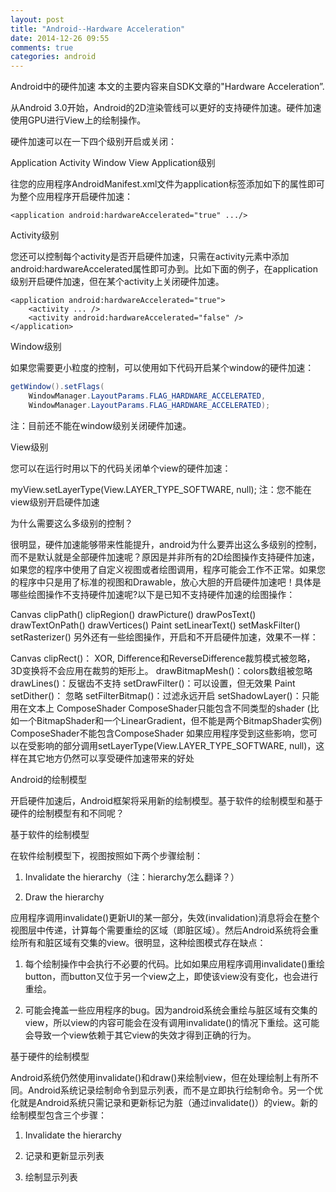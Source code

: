 ```yaml
---
layout: post
title: "Android--Hardware Acceleration"
date: 2014-12-26 09:55
comments: true
categories: android
---
```

Android中的硬件加速
本文的主要内容来自SDK文章的"Hardware Acceleration”.

从Android 3.0开始，Android的2D渲染管线可以更好的支持硬件加速。硬件加速使用GPU进行View上的绘制操作。

硬件加速可以在一下四个级别开启或关闭：

Application
Activity
Window
View
Application级别

往您的应用程序AndroidManifest.xml文件为application标签添加如下的属性即可为整个应用程序开启硬件加速：
```
<application android:hardwareAccelerated="true" .../>
```
Activity级别

您还可以控制每个activity是否开启硬件加速，只需在activity元素中添加android:hardwareAccelerated属性即可办到。比如下面的例子，在application级别开启硬件加速，但在某个activity上关闭硬件加速。
```
<application android:hardwareAccelerated="true">
    <activity ... />
    <activity android:hardwareAccelerated="false" />
</application>
```
Window级别

如果您需要更小粒度的控制，可以使用如下代码开启某个window的硬件加速：
```java
getWindow().setFlags(
    WindowManager.LayoutParams.FLAG_HARDWARE_ACCELERATED,
    WindowManager.LayoutParams.FLAG_HARDWARE_ACCELERATED);
```
注：目前还不能在window级别关闭硬件加速。

View级别

您可以在运行时用以下的代码关闭单个view的硬件加速：

myView.setLayerType(View.LAYER_TYPE_SOFTWARE, null);
注：您不能在view级别开启硬件加速

为什么需要这么多级别的控制？

很明显，硬件加速能够带来性能提升，android为什么要弄出这么多级别的控制，而不是默认就是全部硬件加速呢？原因是并非所有的2D绘图操作支持硬件加速，如果您的程序中使用了自定义视图或者绘图调用，程序可能会工作不正常。如果您的程序中只是用了标准的视图和Drawable，放心大胆的开启硬件加速吧！具体是哪些绘图操作不支持硬件加速呢?以下是已知不支持硬件加速的绘图操作：

Canvas
clipPath()
clipRegion()
drawPicture()
drawPosText()
drawTextOnPath()
drawVertices()
Paint
setLinearText()
setMaskFilter()
setRasterizer()
另外还有一些绘图操作，开启和不开启硬件加速，效果不一样：

Canvas
clipRect()： XOR, Difference和ReverseDifference裁剪模式被忽略，3D变换将不会应用在裁剪的矩形上。
drawBitmapMesh()：colors数组被忽略
drawLines()：反锯齿不支持
setDrawFilter()：可以设置，但无效果
Paint
setDither()： 忽略
setFilterBitmap()：过滤永远开启
setShadowLayer()：只能用在文本上
ComposeShader
ComposeShader只能包含不同类型的shader (比如一个BitmapShader和一个LinearGradient，但不能是两个BitmapShader实例)
ComposeShader不能包含ComposeShader
如果应用程序受到这些影响，您可以在受影响的部分调用setLayerType(View.LAYER_TYPE_SOFTWARE, null)，这样在其它地方仍然可以享受硬件加速带来的好处

Android的绘制模型

开启硬件加速后，Android框架将采用新的绘制模型。基于软件的绘制模型和基于硬件的绘制模型有和不同呢？

基于软件的绘制模型

在软件绘制模型下，视图按照如下两个步骤绘制：

1. Invalidate the hierarchy（注：hierarchy怎么翻译？）

2. Draw the hierarchy

应用程序调用invalidate()更新UI的某一部分，失效(invalidation)消息将会在整个视图层中传递，计算每个需要重绘的区域（即脏区域）。然后Android系统将会重绘所有和脏区域有交集的view。很明显，这种绘图模式存在缺点：

1. 每个绘制操作中会执行不必要的代码。比如如果应用程序调用invalidate()重绘button，而button又位于另一个view之上，即使该view没有变化，也会进行重绘。

2. 可能会掩盖一些应用程序的bug。因为android系统会重绘与脏区域有交集的view，所以view的内容可能会在没有调用invalidate()的情况下重绘。这可能会导致一个view依赖于其它view的失效才得到正确的行为。

基于硬件的绘制模型

Android系统仍然使用invalidate()和draw()来绘制view，但在处理绘制上有所不同。Android系统记录绘制命令到显示列表，而不是立即执行绘制命令。另一个优化就是Android系统只需记录和更新标记为脏（通过invalidate()）的view。新的绘制模型包含三个步骤：

1. Invalidate the hierarchy

2. 记录和更新显示列表

3. 绘制显示列表